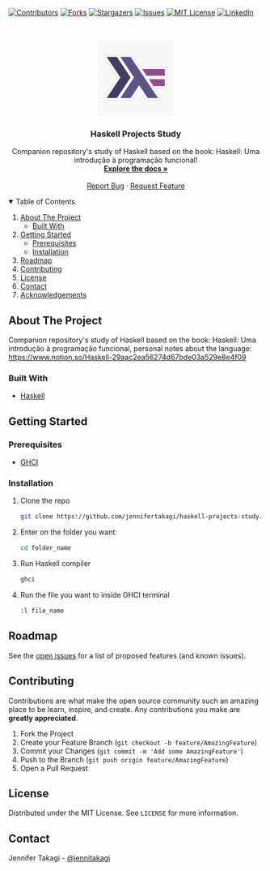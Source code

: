<!-- Inspired by https://github.com/jennifertakagi/haskell-projects-study -->

<!-- PROJECT SHIELDS -->
[![Contributors][contributors-shield]][contributors-url]
[![Forks][forks-shield]][forks-url]
[![Stargazers][stars-shield]][stars-url]
[![Issues][issues-shield]][issues-url]
[![MIT License][license-shield]][license-url]
[![LinkedIn][linkedin-shield]][linkedin-url]



<!-- PROJECT LOGO -->
<br />
<p align="center">
  <a href="https://github.com/jennifertakagi/haskell-projects-study">
    <img src="docs/logo.jpg" alt="Logo" width="150">
  </a>

  <h3 align="center">Haskell Projects Study</h3>

  <p align="center">
    Companion repository's study of Haskell based on the book: Haskell: Uma introdução à programação funcional!
    <br />
    <a href="https://github.com/jennifertakagi/haskell-projects-study"><strong>Explore the docs »</strong></a>
    <br />
    <br />
    <a href="https://github.com/jennifertakagi/haskell-projects-study/issues">Report Bug</a>
    ·
    <a href="https://github.com/jennifertakagi/haskell-projects-study/issues">Request Feature</a>
  </p>
</p>



<!-- TABLE OF CONTENTS -->
<details open="open">
  <summary>Table of Contents</summary>
  <ol>
    <li>
      <a href="#about-the-project">About The Project</a>
      <ul>
        <li><a href="#built-with">Built With</a></li>
      </ul>
    </li>
    <li>
      <a href="#getting-started">Getting Started</a>
      <ul>
        <li><a href="#prerequisites">Prerequisites</a></li>
        <li><a href="#installation">Installation</a></li>
      </ul>
    </li>
    <li><a href="#roadmap">Roadmap</a></li>
    <li><a href="#contributing">Contributing</a></li>
    <li><a href="#license">License</a></li>
    <li><a href="#contact">Contact</a></li>
    <li><a href="#acknowledgements">Acknowledgements</a></li>
  </ol>
</details>



<!-- ABOUT THE PROJECT -->
## About The Project

Companion repository's study of Haskell based on the book: Haskell: Uma introdução à programação funcional, personal notes about the language: https://www.notion.so/Haskell-29aac2ea56274d67bde03a529e8e4f09



### Built With

* [Haskell](https://www.haskell.org/)



<!-- GETTING STARTED -->
## Getting Started

### Prerequisites

* [GHCI](https://downloads.haskell.org/~ghc/latest/docs/html/users_guide/ghci.html)

### Installation

1. Clone the repo
   ```sh
   git clone https://github.com/jennifertakagi/haskell-projects-study.git
   ```
2. Enter on the folder you want:
   ```sh
   cd folder_name
   ```
4. Run Haskell compiler
   ```sh
   ghci
   ```
4. Run the file you want to inside GHCI terminal
   ```sh
   :l file_name
   ```



<!-- ROADMAP -->
## Roadmap

See the [open issues](https://github.com/jennifertakagi/haskell-projects-study/issues) for a list of proposed features (and known issues).



<!-- CONTRIBUTING -->
## Contributing

Contributions are what make the open source community such an amazing place to be learn, inspire, and create. Any contributions you make are **greatly appreciated**.

1. Fork the Project
2. Create your Feature Branch (`git checkout -b feature/AmazingFeature`)
3. Commit your Changes (`git commit -m 'Add some AmazingFeature'`)
4. Push to the Branch (`git push origin feature/AmazingFeature`)
5. Open a Pull Request



<!-- LICENSE -->
## License

Distributed under the MIT License. See `LICENSE` for more information.



<!-- CONTACT -->
## Contact

Jennifer Takagi - [@jennitakagi](https://twitter.com/jennitakagi)



<!-- MARKDOWN LINKS & IMAGES -->
<!-- https://www.markdownguide.org/basic-syntax/#reference-style-links -->
[contributors-shield]: https://img.shields.io/github/contributors/jennifertakagi/haskell-projects-study.svg?style=for-the-badge
[contributors-url]: https://github.com/jennifertakagi/haskell-projects-study/graphs/contributors
[forks-shield]: https://img.shields.io/github/forks/jennifertakagi/haskell-projects-study.svg?style=for-the-badge
[forks-url]: https://github.com/jennifertakagi/haskell-projects-study/network/members
[stars-shield]: https://img.shields.io/github/stars/jennifertakagi/haskell-projects-study.svg?style=for-the-badge
[stars-url]: https://github.com/jennifertakagi/haskell-projects-study/stargazers
[issues-shield]: https://img.shields.io/github/issues/jennifertakagi/haskell-projects-study.svg?style=for-the-badge
[issues-url]: https://github.com/jennifertakagi/haskell-projects-study/issues
[license-shield]: https://img.shields.io/github/license/jennifertakagi/haskell-projects-study.svg?style=for-the-badge
[license-url]: https://github.com/jennifertakagi/haskell-projects-study/blob/master/LICENSE.txt
[linkedin-shield]: https://img.shields.io/badge/-LinkedIn-black.svg?style=for-the-badge&logo=linkedin&colorB=555
[linkedin-url]: https://linkedin.com/in/jennifertakagi
